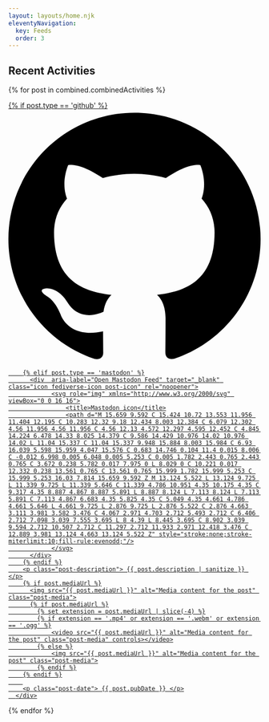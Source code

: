```yaml
---
layout: layouts/home.njk
eleventyNavigation:
  key: Feeds
  order: 3
---
```

## Recent Activities

{% for post in combined.combinedActivities %}
  <a href="{{ post.link }}" class="microblog-post-link">
	  <div class="microblog-post">
	    {% if post.type == 'github' %}
	     <div class="icon github-icon post-icon" aria-label="Open GitHub profile"  target="_blank" class="w-5 h-5" rel="noopener me">
	        <svg role="img" viewBox="0 0 24 24" xmlns="http://www.w3.org/2000/svg">
	            <title>GitHub icon</title>
	            <path d="M12 .297c-6.63 0-12 5.373-12 12 0 5.303 3.438 9.8 8.205 11.385.6.113.82-.258.82-.577 0-.285-.01-1.04-.015-2.04-3.338.724-4.042-1.61-4.042-1.61C4.422 18.07 3.633 17.7 3.633 17.7c-1.087-.744.084-.729.084-.729 1.205.084 1.838 1.236 1.838 1.236 1.07 1.835 2.809 1.305 3.495.998.108-.776.417-1.305.76-1.605-2.665-.3-5.466-1.332-5.466-5.93 0-1.31.465-2.38 1.235-3.22-.135-.303-.54-1.523.105-3.176 0 0 1.005-.322 3.3 1.23.96-.267 1.98-.399 3-.405 1.02.006 2.04.138 3 .405 2.28-1.552 3.285-1.23 3.285-1.23.645 1.653.24 2.873.12 3.176.765.84 1.23 1.91 1.23 3.22 0 4.61-2.805 5.625-5.475 5.92.42.36.81 1.096.81 2.22 0 1.606-.015 2.896-.015 3.286 0 .315.21.69.825.57C20.565 22.092 24 17.592 24 12.297c0-6.627-5.373-12-12-12" />
	        </svg>
	     </div>

	    {% elif post.type == 'mastodon' %}
	      <div  aria-label="Open Mastodon Feed" target="_blank" class="icon fediverse-icon post-icon" rel="noopener">
	            <svg role="img" xmlns="http://www.w3.org/2000/svg" viewBox="0 0 16 16">
	                <title>Mastodon icon</title>
	                <path d="M 15.659 9.592 C 15.424 10.72 13.553 11.956 11.404 12.195 C 10.283 12.32 9.18 12.434 8.003 12.384 C 6.079 12.302 4.56 11.956 4.56 11.956 C 4.56 12.13 4.572 12.297 4.595 12.452 C 4.845 14.224 6.478 14.33 8.025 14.379 C 9.586 14.429 10.976 14.02 10.976 14.02 L 11.04 15.337 C 11.04 15.337 9.948 15.884 8.003 15.984 C 6.93 16.039 5.598 15.959 4.047 15.576 C 0.683 14.746 0.104 11.4 0.015 8.006 C -0.012 6.998 0.005 6.048 0.005 5.253 C 0.005 1.782 2.443 0.765 2.443 0.765 C 3.672 0.238 5.782 0.017 7.975 0 L 8.029 0 C 10.221 0.017 12.332 0.238 13.561 0.765 C 13.561 0.765 15.999 1.782 15.999 5.253 C 15.999 5.253 16.03 7.814 15.659 9.592 Z M 13.124 5.522 L 13.124 9.725 L 11.339 9.725 L 11.339 5.646 C 11.339 4.786 10.951 4.35 10.175 4.35 C 9.317 4.35 8.887 4.867 8.887 5.891 L 8.887 8.124 L 7.113 8.124 L 7.113 5.891 C 7.113 4.867 6.683 4.35 5.825 4.35 C 5.049 4.35 4.661 4.786 4.661 5.646 L 4.661 9.725 L 2.876 9.725 L 2.876 5.522 C 2.876 4.663 3.111 3.981 3.582 3.476 C 4.067 2.971 4.703 2.712 5.493 2.712 C 6.406 2.712 7.098 3.039 7.555 3.695 L 8 4.39 L 8.445 3.695 C 8.902 3.039 9.594 2.712 10.507 2.712 C 11.297 2.712 11.933 2.971 12.418 3.476 C 12.889 3.981 13.124 4.663 13.124 5.522 Z" style="stroke:none;stroke-miterlimit:10;fill-rule:evenodd;"/>
	            </svg>
	      </div>
	    {% endif %}
	    <p class="post-description"> {{ post.description | sanitize }} </p>
	   	{% if post.mediaUrl %}
	      <img src="{{ post.mediaUrl }}" alt="Media content for the post" class="post-media">
		  {% if post.mediaUrl %}
			{% set extension = post.mediaUrl | slice(-4) %}
			{% if extension == '.mp4' or extension == '.webm' or extension == '.ogg' %}
				<video src="{{ post.mediaUrl }}" alt="Media content for the post" class="post-media" controls></video>
			{% else %}
				<img src="{{ post.mediaUrl }}" alt="Media content for the post" class="post-media">
			{% endif %}
	    {% endif %}
		
	    <p class="post-date"> {{ post.pubDate }} </p>
	  </div>
  </a>
{% endfor %}
